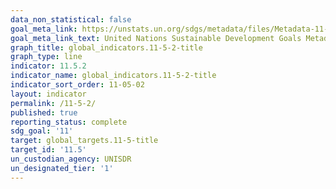 ```yaml
---
data_non_statistical: false
goal_meta_link: https://unstats.un.org/sdgs/metadata/files/Metadata-11-05-02.pdf
goal_meta_link_text: United Nations Sustainable Development Goals Metadata (pdf 2066kB)
graph_title: global_indicators.11-5-2-title
graph_type: line
indicator: 11.5.2
indicator_name: global_indicators.11-5-2-title
indicator_sort_order: 11-05-02
layout: indicator
permalink: /11-5-2/
published: true
reporting_status: complete
sdg_goal: '11'
target: global_targets.11-5-title
target_id: '11.5'
un_custodian_agency: UNISDR
un_designated_tier: '1'
---
```

